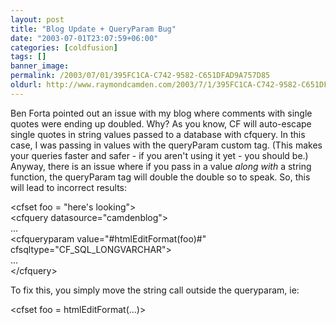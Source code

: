 ```yaml
---
layout: post
title: "Blog Update + QueryParam Bug"
date: "2003-07-01T23:07:59+06:00"
categories: [coldfusion]
tags: []
banner_image: 
permalink: /2003/07/01/395FC1CA-C742-9582-C651DFAD9A757D85
oldurl: http://www.raymondcamden.com/2003/7/1/395FC1CA-C742-9582-C651DFAD9A757D85
---
```


Ben Forta pointed out an issue with my blog where comments with single quotes were ending up doubled. Why? As you know, CF will auto-escape single quotes in string values passed to a database with cfquery. In this case, I was passing in values with the queryParam custom tag. (This makes your queries faster and safer - if you aren't using it yet - you should be.) Anyway, there is an issue where if you pass in a value <i>along with</i> a string function, the queryParam tag will double the double so to speak. So, this will lead to incorrect results: 

&lt;cfset foo = "here's looking"&gt;<br>
&lt;cfquery datasource="camdenblog"&gt;<br>
...<br>
&lt;cfqueryparam value="#htmlEditFormat(foo)#" cfsqltype="CF_SQL_LONGVARCHAR"&gt;<br>
...<br>
&lt;/cfquery&gt;

To fix this, you simply move the string call outside the queryparam, ie: 

&lt;cfset foo = htmlEditFormat(...)&gt;